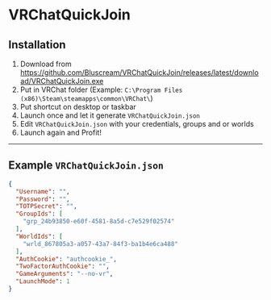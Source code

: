 # VRChatQuickJoin

## Installation
1. Download from https://github.com/Bluscream/VRChatQuickJoin/releases/latest/download/VRChatQuickJoin.exe
2. Put in VRChat folder (Example: `C:\Program Files (x86)\Steam\steamapps\common\VRChat\`)
3. Put shortcut on desktop or taskbar
4. Launch once and let it generate `VRChatQuickJoin.json`
5. Edit `VRChatQuickJoin.json` with your credentials, groups and or worlds
6. Launch again and Profit!
<hr>

## Example `VRChatQuickJoin.json`
```json
{
  "Username": "",
  "Password": "",
  "TOTPSecret": "",
  "GroupIds": [
    "grp_24b93850-e60f-4581-8a5d-c7e529f02574"
  ],
  "WorldIds": [
    "wrld_867805a3-a057-43a7-84f3-ba1b4e6ca488"
  ],
  "AuthCookie": "authcookie_",
  "TwoFactorAuthCookie": "",
  "GameArguments": "--no-vr",
  "LaunchMode": 1
}
```
